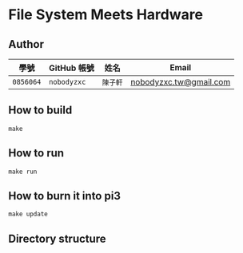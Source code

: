 # File System Meets Hardware

## Author

| 學號 | GitHub 帳號 | 姓名 | Email |
| --- | ----------- | --- | --- |
|`0856064`| `nobodyzxc` | `陳子軒` | nobodyzxc.tw@gmail.com |

## How to build

```
make
```

## How to run

```
make run
```

## How to burn it into pi3

```
make update
```

## Directory structure

```
```
